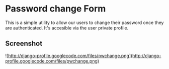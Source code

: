 # Password change Form #

This is a simple utility to allow our users to change their password once they are authenticated. It's accesible via the user private profile.

## Screenshot ##

![http://django-profile.googlecode.com/files/pwchange.png](http://django-profile.googlecode.com/files/pwchange.png)